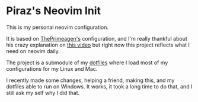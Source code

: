 # Piraz's Neovim Init

This is my personal neovim configuration.

It is based on [ThePrimeagen's](https://github.com/ThePrimeagen/init.lua)
configuration, and I'm really thankful about his crazy explanation on
[this video](https://www.youtube.com/watch?v=w7i4amO_zaE&) but right now this
project reflects what I need on neovim daily.

The project is a submodule of my [dotfiles](https://github.com/piraz/.dotfiles)
where I load most of my configurations for my Linux and Mac.

I recently made some changes, helping a friend, making this, and my dotfiles
able to run on Windows. It works, it took a long time to do that, and I still
ask my self why I did that.

